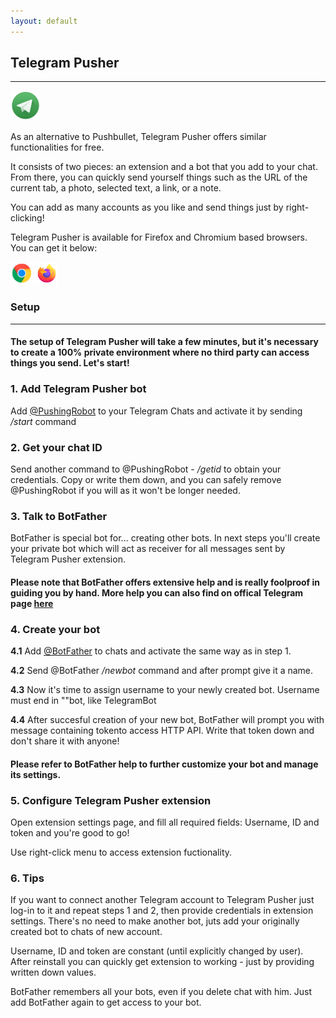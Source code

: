 ```yaml
---
layout: default
---
```

## Telegram Pusher
***

![Telegram Pusher](assets/images/ico/tp.png)

As an alternative to Pushbullet, Telegram Pusher offers similar functionalities for free.

It consists of two pieces: an extension and a bot that you add to your chat. From there, you can quickly send yourself things such as the URL of the current tab, a photo, selected text, a link, or a note.

You can add as many accounts as you like and send things just by right-clicking!

Telegram Pusher is available for Firefox and Chromium based browsers. You can get it below:

<a href="https://chrome.google.com/webstore/detail/telegram-pusher/ebhigbmhamklhjnaleccblonlaimplin">![Chrome extension](assets/images/ico/cr.png)</a> <a href="https://addons.mozilla.org/pl/firefox/addon/telegram-pusher/">![Firefox extension](assets/images/ico/ff.png)</a>

### Setup
***

#### The setup of Telegram Pusher will take a few minutes, but it's necessary to create a 100% private environment where no third party can access things you send. Let's start!

### 1. Add Telegram Pusher bot

Add <a href="https://t.me/PushingRobot">@PushingRobot</a> to your Telegram Chats and activate it by sending */start* command

### 2. Get your chat ID

Send another command to @PushingRobot - */getid* to obtain your credentials. Copy or write them down, and you can safely remove @PushingRobot if you will as it won't be longer needed.

### 3. Talk to BotFather

BotFather is special bot for... creating other bots. In next steps you'll create your private bot which will act as receiver for all messages sent by Telegram Pusher extension.

#### Please note that BotFather offers extensive help and is really foolproof in guiding you by hand. More help you can also find on offical Telegram page <a href="https://core.telegram.org/bots#6-botfather">here</a>

### 4. Create your bot

**4.1** Add <a href="https://t.me/botfather">@BotFather</a> to chats and activate the same way as in step 1.

**4.2** Send @BotFather */newbot* command and after prompt give it a name.

**4.3** Now it's time to assign username to your newly created bot. Username must end in ""bot, like TelegramBot

**4.4** After succesful creation of your new bot, BotFather will prompt you with message containing tokento access HTTP API. Write that token down and don't share it with anyone!

#### Please refer to BotFather help to further customize your bot and manage its settings.

### 5. Configure Telegram Pusher extension
Open extension settings page, and fill all required fields: Username, ID and token and you're good to go!

Use right-click menu to access extension fuctionality.

### 6. Tips

If you want to connect another Telegram account to Telegram Pusher just log-in to it and repeat steps 1 and 2, then provide credentials in extension settings. There's no need to make another bot, juts add your originally created bot to chats of new account.

Username, ID and token are constant (until explicitly changed by user). After reinstall you can quickly get extension to working - just by providing written down values.

BotFather remembers all your bots, even if you delete chat with him. Just add BotFather again to get access to your bot.